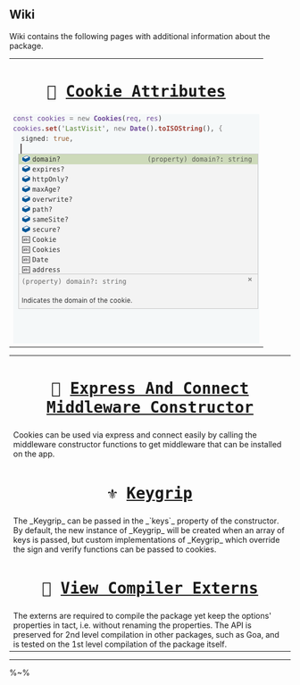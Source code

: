 ## Wiki

Wiki contains the following pages with additional information about the package.

<table>
<tr><td align="center">

<kbd>🍪 [Cookie Attributes](../../wiki/Attributes)</kbd>
===
</td></tr>
<!-- block-start -->
<tr><td>
<a href="https://github.com/idiocc/cookies/wiki/Cookie-Attributes"><img src="/wiki/cookies.gif" alt="Cookies Attributes: domain, expires, httpOnly, maxAge, overwrite, path, sameSite, secure"></a>
</td></tr>
</table>

<table>
<tr><td align="center">

<kbd>🚄 [Express And Connect Middleware Constructor](../../wiki/Express-And-Connect)</kbd>
===
</td></tr>
<!-- block-start -->
<tr><td>
<!-- <a href="../../wiki/Cookie-Attributes"><img src="/wiki/cookies.gif" alt="Cookies Attributes: domain, expires, httpOnly, maxAge, overwrite, path, sameSite, secure"></a> -->
Cookies can be used via express and connect easily by calling the middleware constructor functions to get middleware that can be installed on the app.
</td></tr>

<tr><td align="center">

<kbd>⚜️ [Keygrip](../../wiki/Keygrip)</kbd>
===
</td></tr>
<!-- block-start -->
<tr><td><md2html>
The _Keygrip_ can be passed in the _`keys`_ property of the constructor. By default, the new instance of _Keygrip_ will be created when an array of keys is passed, but custom implementations of _Keygrip_ which override the sign and verify functions can be passed to cookies.</md2html>
</td></tr>

<tr><td align="center">

<kbd>🔗 [View Compiler Externs](../../wiki/Compiler-Externs)</kbd>
===
</td></tr>
<!-- block-start -->
<tr><td>
The externs are required to compile the package yet keep the options' properties in tact, i.e. without renaming the properties. The API is preserved for 2nd level compilation in other packages, such as Goa, and is tested on the 1st level compilation of the package itself.
</td></tr>
</table>


---

%~%

